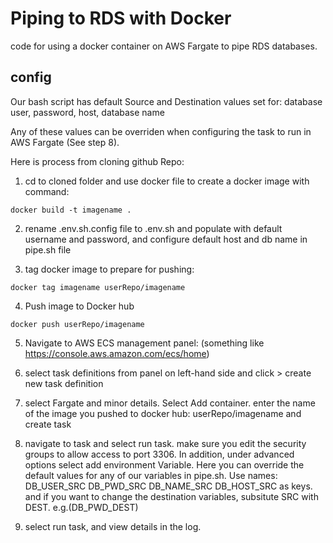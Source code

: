 # Piping to RDS with Docker
code for using a docker container on AWS Fargate to pipe RDS databases.


## config
Our bash script has default Source and Destination values set for: database user, password, host, database name


Any of these values can be overriden when configuring the task to run in AWS Fargate (See step 8).


Here is process from cloning github Repo:

1) cd to cloned folder and use docker file to create a docker image with command: 

```docker build -t imagename .```

2) rename .env.sh.config file to .env.sh and populate with default username and password, and configure default host and db name in pipe.sh file 

3) tag docker image to prepare for pushing:

```docker tag imagename userRepo/imagename```

4) Push image to Docker hub

```docker push userRepo/imagename```

5) Navigate to AWS ECS management panel: (something like https://console.aws.amazon.com/ecs/home)

6) select task definitions from panel on left-hand side and click > create new task definition

7) select Fargate and minor details. Select Add container. enter the name of the image you pushed to docker hub: userRepo/imagename
and create task

8) navigate to task and select run task. make sure you edit the security groups to allow access to port 3306. In addition, under advanced options select add environment Variable. Here you can override the default values for any of our variables in pipe.sh. 
Use names: 
DB_USER_SRC
DB_PWD_SRC
DB_NAME_SRC
DB_HOST_SRC
as keys. and if you want to change the destination variables, subsitute SRC with DEST. e.g.(DB_PWD_DEST)

9) select run task, and view details in the log.



